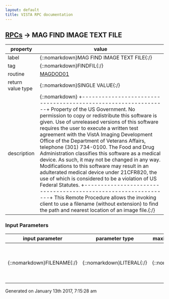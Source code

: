 ```yaml
---
layout: default
title: VISTA RPC documentation
---
```




## [RPCs](TableOfContent.md) &#8594; MAG FIND IMAGE TEXT FILE 

 property | value 
--- | --- 
 label | {::nomarkdown}MAG FIND IMAGE TEXT FILE{:/}
 tag | {::nomarkdown}FINDFIL{:/}
 routine | [MAGDOD01](http://code.osehra.org/dox/Routine_MAGDOD01_source.html)
 return value type | {::nomarkdown}SINGLE VALUE{:/}
 description | {::nomarkdown}  +---------------------------------------------------------------+   Property of the US Government.                                   No permission to copy or redistribute this software is given.    Use of unreleased versions of this software requires the user    to execute a written test agreement with the VistA Imaging       Development Office of the Department of Veterans Affairs,        telephone (301) 734-0100.                                                                                                         The Food and Drug Administration classifies this software as     a medical device.  As such, it may not be changed in any way.    Modifications to this software may result in an adulterated      medical device under 21CFR820, the use of which is considered    to be a violation of US Federal Statutes.                       +---------------------------------------------------------------+ This Remote Procedure allows the invoking client to use a filename (without extension) to find the path and nearest location of an image file.{:/}

### Input Parameters

| input parameter | parameter type | maximum data length | required | description | 
| --- | --- | --- | --- | --- | 
| {::nomarkdown}FILENAME{:/} | {::nomarkdown}LITERAL{:/} | {::nomarkdown}199{:/} | {::nomarkdown}true{:/} | {::nomarkdown}The value of this parameter is the name of an image file, without path or extension.{:/} | 




 Generated on January 13th 2017, 7:15:28 am